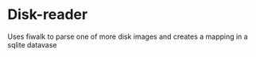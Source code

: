 # Disk-reader
Uses fiwalk to parse one of more disk images and creates a mapping in a sqlite datavase
